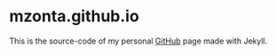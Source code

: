 # mzonta.github.io

This is the source-code of my personal [GitHub](http://mzonta.github.io/) page made with Jekyll.
